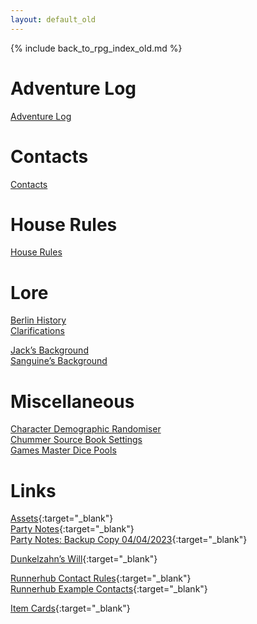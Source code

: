 ```yaml
---
layout: default_old
---
```


{% include back_to_rpg_index_old.md %}

# Adventure Log

[Adventure Log](AdventureLog/)  

# Contacts

[Contacts](Contacts/)  

# House Rules

[House Rules](Rules/HouseRules.html)  

# Lore

[Berlin History](World/BerlinHistory.html)  
[Clarifications](World/Clarifications.html)  

[Jack’s Background](World/PlayerCharacter_Jack.html)  
[Sanguine’s Background](World/PlayerCharacter_Sanguine.html)  

# Miscellaneous

[Character Demographic Randomiser](Miscellaneous/CharacterDemographicRandomiser.html)  
[Chummer Source Book Settings](Miscellaneous/ChummerSourceBook.html)  
[Games Master Dice Pools](Miscellaneous/GamesMasterDicePools.html)  

# Links

[Assets](https://github.com/NightB1ade/RolePlayingGames/tree/master/Shadowrun/5e/ShadowrunUK/Assets){:target="_blank"}  
[Party Notes](https://docs.google.com/document/d/17Ya2TPFLWeSvU2fiTV72KMWzybjQixAcTqo4kDByZGE/edit){:target="_blank"}  
[Party Notes: Backup Copy 04/04/2023](PartyNotes_BackupCopy_2023_04_04.html){:target="_blank"}  

[Dunkelzahn’s Will](http://shadowrun.wikia.com/wiki/Dunkelzahn%27s_Will){:target="_blank"}  

[Runnerhub Contact Rules](https://runnerhub.neosynth.net/index.php?n=Rules.Contacts){:target="_blank"}  
[Runnerhub Example Contacts](https://runnerhub.neosynth.net/index.php?n=Contacts.Contacts){:target="_blank"}  

[Item Cards](http://shadowrun.itemcards.com/){:target="_blank"}  
